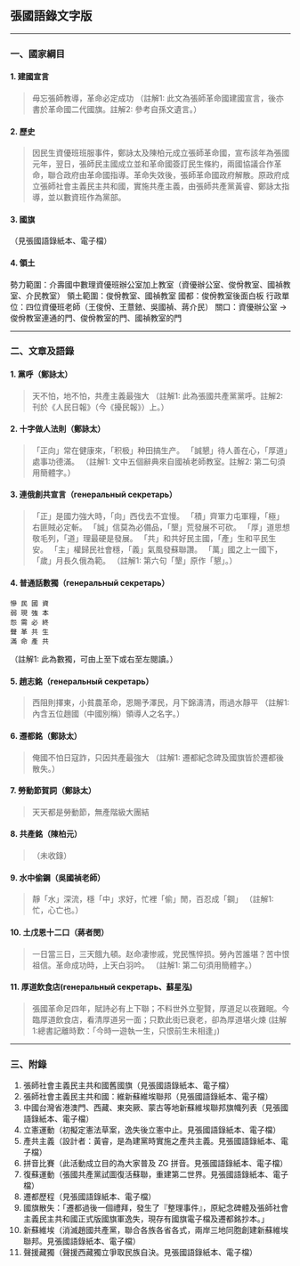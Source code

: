 ## 張國語錄文字版

---

### 一、國家綱目

#### 1. 建國宣言

> 毋忘張師教導，革命必定成功
> （註解1: 此文為張師革命國建國宣言，後亦書於革命國二代國旗。註解2: 參考自孫文遺言。）

#### 2. 歷史

> 因民生資優班班服事件，鄭詠太及陳柏元成立張師革命國，宣布該年為張國元年，翌日，張師民主國成立並和革命國簽訂民生條約，兩國協議合作革命，聯合政府由革命國指導。革命失效後，張師革命國政府解散。原政府成立張師社會主義民主共和國，實施共產主義，由張師共產黨黃睿、鄭詠太指導，並以數資班作為黨部。

#### 3. 國旗

（見張國語錄紙本、電子檔）

#### 4. 領土

勢力範圍：介壽國中數理資優班辦公室加上教室（資優辦公室、俊佾教室、國禎教室、介民教室）
領土範圍：俊佾教室、國禎教室
國都：俊佾教室後面白板
行政單位：四位資優班老師（王俊佾、王薏銥、吳國禎、蔣介民）
關口：資優辦公室 → 俊佾教室連通的門、俊佾教室的門、國禎教室的門

---

### 二、文章及語錄

#### 1. 黨呼（鄭詠太）

> 天不怕，地不怕，共產主義最強大
> （註解1: 此為張國共產黨黨呼。註解2: 刊於《人民日報》（今《擾民報》）上。）

#### 2. 十字做人法則（鄭詠太）

> 「正向」常在健康來，「积极」种田搞生产。
> 「誠懇」待人善在心，「厚道」處事功德滿。
> （註解1: 文中五個辭典來自國禎老師教室。註解2: 第二句須用簡體字。）

#### 3. 連俄創共宣言（генеральный секретарь）

> 「正」是國力強大時，「向」西伐去不宜慢。
> 「積」齊軍力屯軍糧，「極」右匪賊必定斬。
> 「誠」信莫為必備品，「墾」荒發展不可砍。
> 「厚」道思想敬毛列，「道」理最硬是發展。
> 「共」和共好民主國，「產」生和平民生安。
> 「主」權歸民社會穩，「義」氣風發蘇聯讚。
> 「萬」國之上一國下，「歲」月長久俄為範。
> （註解1: 第六句「墾」原作「懇」。）

#### 4. 普通話數獨（генеральный секретарь）

```
慘 民 國 資
弱 現 強 本
怨 需 必 終
聲 革 共 生
滿 命 產 共
```

（註解1: 此為數獨，可由上至下或右至左閱讀。）

#### 5. 趙志銘（генеральный секретарь）

> 西阻則擇東，小貧農革命，恩賜予澤民，月下錦濤清，雨過水靜平
> （註解1: 內含五位趙國（中國別稱）領導人之名字。）

#### 6. 遷都銘（鄭詠太）

> 俺國不怕日寇詐，只因共產最強大
> （註解1: 遷都紀念碑及國旗皆於遷都後散失。）

#### 7. 勞動節賀詞（鄭詠太）

> 天天都是勞動節，無產階級大團結

#### 8. 共產銘（陳柏元）

> （未收錄）

#### 9. 水中偷鋼（吳國禎老師）

> 靜「水」深流，穩「中」求好，忙裡「偷」閒，百忍成「鋼」
> （註解1: 忙，心亡也。）

#### 10. 土戊恩十二口（蔣者閔）

> 一日當三日，三天餓九頓。赵命凄惨戚，党民憔悴损。勞內苦誰堪？苦中恨祖信。革命成功時，上天白羽吟。
> （註解1: 第二句須用簡體字。）

#### 11. 厚道飲食店(генеральный секретарь、蘇星泓)

> 張國革命足四年，賦詩必有上下聯；不料世外立聖賢，厚道足以夜難眠。今臨厚道飲食店，看清厚道另一面；只歎此街已衰老，卻為厚道堪火煉
> (註解1:總書記離時歎：「今時一遊執一生，只恨前生未相逢」)

---

### 三、附錄

1. 張師社會主義民主共和國舊國旗（見張國語錄紙本、電子檔）
2. 張師社會主義民主共和國：維新蘇維埃聯邦（見張國語錄紙本、電子檔）
3. 中國台灣省港澳門、西藏、東突厥、蒙古等地新蘇維埃聯邦旗幟列表（見張國語錄紙本、電子檔）
4. 立憲運動（初擬定憲法草案，逸失後立憲中止。見張國語錄紙本、電子檔）
5. 產共主義（設計者：黃睿，是為建黨時實施之產共主義。見張國語錄紙本、電子檔）
6. 拼音比賽（此活動成立目的為大家普及 ZG 拼音。見張國語錄紙本、電子檔）
7. 復蘇運動（張國共產黨試圖復活蘇聯，重建第二世界。見張國語錄紙本、電子檔）
8. 遷都歷程（見張國語錄紙本、電子檔）
9. 國旗散失：「遷都過後一個禮拜，發生了『整理事件』，原紀念碑體及張師社會主義民主共和國正式版國旗軍逸失，現存有國旗電子檔及遷都銘抄本。」
10. 新蘇維埃（消滅趙國共產黨，聯合各族各省各式，兩岸三地同胞創建新蘇維埃聯邦。見張國語錄紙本、電子檔）
11. 聲援藏獨（聲援西藏獨立爭取民族自決。見張國語錄紙本、電子檔）
